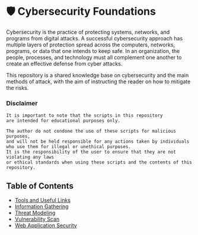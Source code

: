 # 🛡️ Cybersecurity Foundations

Cybersecurity is the practice of protecting systems, networks, and programs from digital attacks. A successful cybersecurity approach has multiple layers of protection spread across the computers, networks, programs, or data that one intends to keep safe. In an organization, the people, processes, and technology must all complement one another to create an effective defense from cyber attacks.

This repository is a shared knowledge base on cybersecurity and the main methods of attack, with the aim of instructing the reader on how to mitigate the risks.

### Disclaimer
```http
It is important to note that the scripts in this repository
are intended for educational purposes only. 

The author do not condone the use of these scripts for malicious purposes,
and will not be held responsible for any actions taken by individuals
who use them for illegal or unethical purposes.
It is the responsibility of the user to ensure that they are not violating any laws
or ethical standards when using these scripts and the contents of this repository.
```

## Table of Contents

- [Tools and Useful Links](#tools-links.md)
- [Information Gathering](#information-gathering.md)
- [Threat Modeling](#threat-modeling.md)
- [Vulnerability Scan](#vulnerability-scan.md)
- [Web Application Security](#web-application-security.md)
